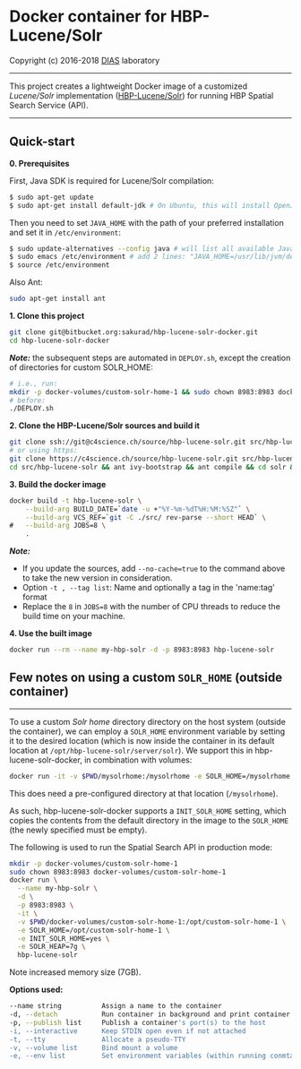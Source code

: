 # Docker container for HBP-Lucene/Solr #

Copyright (c) 2016-2018 [DIAS](https://dias.epfl.ch/BrainDB) laboratory

---

This project creates a lightweight Docker image of a customized *Lucene/Solr* implementation ([HBP-Lucene/Solr](https://bitbucket.org/sakurad/hbp-lucene-solr)) for running HBP Spatial Search Service (API).

---

## Quick-start ##

**0. Prerequisites**

First, Java SDK is required for Lucene/Solr compilation:
```sh
$ sudo apt-get update
$ sudo apt-get install default-jdk # On Ubuntu, this will install OpenJDK 8 (the latest and recommended version)
```
Then you need to set `JAVA_HOME` with the path of your preferred installation and set it in `/etc/environment`:
```sh
$ sudo update-alternatives --config java # will list all available Java installations
$ sudo emacs /etc/environment # add 2 lines: "JAVA_HOME=/usr/lib/jvm/default-java/jre" and "export JAVA_HOME"
$ source /etc/environment
```

Also Ant:
```sh
sudo apt-get install ant
```

**1. Clone this project**  
```sh
git clone git@bitbucket.org:sakurad/hbp-lucene-solr-docker.git
cd hbp-lucene-solr-docker
```

**_Note:_** the subsequent steps are automated in `DEPLOY.sh`, except the creation of directories for custom SOLR_HOME:

```sh
# i.e., run:
mkdir -p docker-volumes/custom-solr-home-1 && sudo chown 8983:8983 docker-volumes/custom-solr-home-1`
# before:
./DEPLOY.sh
```

**2. Clone the HBP-Lucene/Solr sources and build it**  
```sh
git clone ssh://git@c4science.ch/source/hbp-lucene-solr.git src/hbp-lucene-solr
# or using https:
git clone https://c4science.ch/source/hbp-lucene-solr.git src/hbp-lucene-solr
cd src/hbp-lucene-solr && ant ivy-bootstrap && ant compile && cd solr && ant package && cd ../../../
```  

**3. Build the docker image**  
```sh
docker build -t hbp-lucene-solr \
    --build-arg BUILD_DATE=`date -u +"%Y-%m-%dT%H:%M:%SZ"` \
    --build-arg VCS_REF=`git -C ./src/ rev-parse --short HEAD` \
#   --build-arg JOBS=8 \
    .
```

**_Note:_**

* If you update the sources, add `--no-cache=true` to the command above to take the new version in consideration.
* Option `-t , --tag list`: Name and optionally a tag in the 'name:tag' format
* Replace the `8` in `JOBS=8` with the number of CPU threads to reduce the build time on your machine.

**4. Use the built image**  
```sh
docker run --rm --name my-hbp-solr -d -p 8983:8983 hbp-lucene-solr
```

## Few notes on using a custom `SOLR_HOME` (outside container)  ##
---

To use a custom *Solr home* directory directory on the host system (outside the container), we can employ a `SOLR_HOME` environment variable by setting it to the desired location (which is now inside the container in its default location at `/opt/hbp-lucene-solr/server/solr`). We support this in hbp-lucene-solr-docker, in combination with volumes:  
```sh
docker run -it -v $PWD/mysolrhome:/mysolrhome -e SOLR_HOME=/mysolrhome hbp-lucene-solr
```

This does need a pre-configured directory at that location (`/mysolrhome`).

As such, hbp-lucene-solr-docker supports a `INIT_SOLR_HOME` setting, which 
copies the contents from the default directory in the image to the `SOLR_HOME` 
(the newly specified must be empty).

The following is used to run the Spatial Search API in production mode:  
```sh
mkdir -p docker-volumes/custom-solr-home-1
sudo chown 8983:8983 docker-volumes/custom-solr-home-1
docker run \
  --name my-hbp-solr \
  -d \
  -p 8983:8983 \
  -it \
  -v $PWD/docker-volumes/custom-solr-home-1:/opt/custom-solr-home-1 \
  -e SOLR_HOME=/opt/custom-solr-home-1 \
  -e INIT_SOLR_HOME=yes \
  -e SOLR_HEAP=7g \
  hbp-lucene-solr
```

Note increased memory size (7GB).

**Options used:**

```sh
--name string          Assign a name to the container
-d, --detach           Run container in background and print container ID
-p, --publish list     Publish a container's port(s) to the host
-i, --interactive      Keep STDIN open even if not attached
-t, --tty              Allocate a pseudo-TTY
-v, --volume list      Bind mount a volume
-e, --env list         Set environment variables (within running conmtainer)
```

